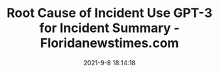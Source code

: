 ---
"title": "Root Cause of Incident Use GPT-3 for Incident Summary - Floridanewstimes.com"
"date": "2021-9-8 18:14:18"
"feed_name": "GOOGLENEWS"
"feed_website": "https://news.google.com/search?q=drilling%2Bincident&hl=en-US&gl=US&ceid=US:en"
"feed_rss": "https://news.google.com/rss/search?q=drilling%2Bincident&hl=en-US&gl=US&ceid=US:en"
"link": "https://floridanewstimes.com/root-cause-of-incident-use-gpt-3-for-incident-summary/338100/"
"file": "_posts/2021-9-8-18-14-18_GOOGLENEWS_1cbd38034830575a711b3d69d860cd1121dddf4a.md"
"accident": "1"
"drilling": "0"
---